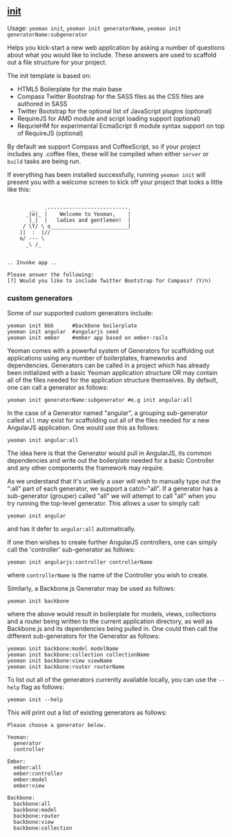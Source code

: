

## <a href="#init" name="init">init</a>

Usage: `yeoman init`, `yeoman init generatorName`, `yeoman init generatorName:subgenerator`

Helps you kick-start a new web application by asking a number of questions about what you would like to include.
These answers are used to scaffold out a file structure for your project.

The init template is based on:

* HTML5 Boilerplate for the main base
* Compass Twitter Bootstrap for the SASS files as the CSS files are authored in SASS
* Twitter Bootstrap for the optional list of JavaScript plugins (optional)
* RequireJS for AMD module and script loading support (optional)
* RequrieHM for experimental EcmaScript 6 module syntax support on top of RequireJS (optional)

By default we support Compass and CoffeeScript, so if your project includes any .coffee files, these will be
compiled when either `server` or `build` tasks are being run.

If everything has been installed successfully, running `yeoman init` will present you with a welcome
screen to kick off your project that looks a little like this:

```shell

        _   .--------------------------.
      _|o|_ |    Welcome to Yeoman,    |
       |_|  |   ladies and gentlemen!  |
     / \Y/ \ o_________________________|
    ||  :  |//
    o/ --- \
      _\ /_


.. Invoke app ..

Please answer the following:
[?] Would you like to include Twitter Bootstrap for Compass? (Y/n)
```

### custom generators

Some of our supported custom generators include:

```shell
yeoman init bbb      #backbone boilerplate
yeoman init angular  #angularjs seed
yeoman init ember    #ember app based on ember-rails
```

Yeoman comes with a powerful system of Generators for scaffolding out applications using any number
of boilerplates, frameworks and dependencies. Generators can be called in a project which has already
been initialized with a basic Yeoman application structure OR may contain all of the files needed for the
application structure themselves. By default, one can call a generator as follows:

```shell
yeoman init generatorName:subgenerator #e.g init angular:all
```

In the case of a Generator named "angular", a grouping sub-generator called `all` may exist for scaffolding
out all of the files needed for a new AngularJS application. One would use this as follows:

```shell
yeoman init angular:all
```

The idea here is that the Generator would pull in AngularJS, its common dependencies and write out the
boilerplate needed for a basic Controller and any other components the framework may require.

As we understand that it's unlikely a user will wish to manually type out the ":all" part of each generator, we support a catch-"all". If a generator has a sub-generator (grouper) called "all" we will attempt to call "all" when you try running the top-level generator. This allows a user to simply call:

```shell
yeoman init angular
```
and has it defer to `angular:all` automatically.

If one then wishes to create further AngularJS controllers, one can simply call the 'controller' sub-generator as
follows:

```shell
yeoman init angularjs:controller controllerName
```

where `controllerName` is the name of the Controller you wish to create.

Similarly, a Backbone.js Generator may be used as follows:

```shell
yeoman init backbone
```

where the above would result in boilerplate for models, views, collections and a router being written to
the current application directory, as well as Backbone.js and its dependencies being pulled in. One could
then call the different sub-generators for the Generator as follows:

```shell
yeoman init backbone:model modelName
yeoman init backbone:collection collectionName
yeoman init backbone:view viewName
yeoman init backbone:router routerName
```

To list out all of the generators currently available locally, you can use the `--help` flag as follows:

```shell
yeoman init --help
```

This will print out a list of existing generators as follows:

```shell
Please choose a generator below.

Yeoman:
  generator
  controller

Ember:
  ember:all
  ember:controller
  ember:model
  ember:view

Backbone:
  backbone:all
  backbone:model
  backbone:router
  backbone:view
  backbone:collection
```